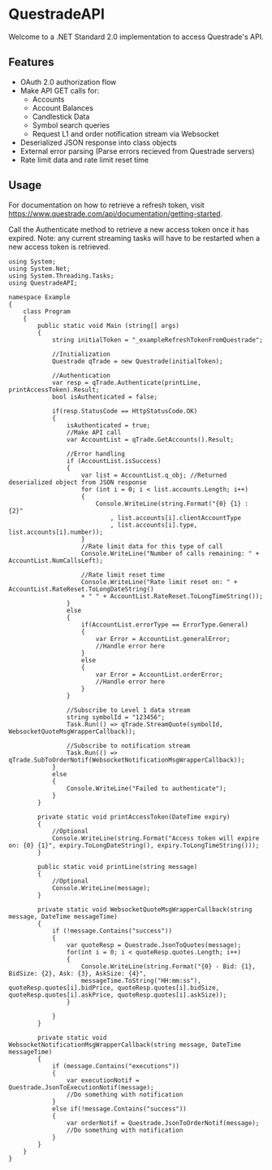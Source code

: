 # QuestradeAPI
Welcome to a .NET Standard 2.0 implementation to access Questrade's API.

## Features
- OAuth 2.0 authorization flow
- Make API GET calls for:
    - Accounts
    - Account Balances
    - Candlestick Data
    - Symbol search queries
    - Request L1 and order notification stream via Websocket
- Deserialized JSON response into class objects
- External error parsing (Parse errors recieved from Questrade servers)
- Rate limit data and rate limit reset time


## Usage
For documentation on how to retrieve a refresh token, visit https://www.questrade.com/api/documentation/getting-started.

Call the Authenticate method to retrieve a new access token once it has expired. 
Note: any current streaming tasks will have to be restarted when a new access token is retrieved.
```
using System;
using System.Net;
using System.Threading.Tasks;
using QuestradeAPI;

namespace Example
{
    class Program
    {
        public static void Main (string[] args)
        {
            string initialToken = "_exampleRefreshTokenFromQuestrade";
            
            //Initialization
            Questrade qTrade = new Questrade(initialToken);
            
            //Authentication
            var resp = qTrade.Authenticate(printLine, printAccessToken).Result;
            bool isAuthenticated = false;
            
            if(resp.StatusCode == HttpStatusCode.OK)
            {
                isAuthenticated = true;
                //Make API call
                var AccountList = qTrade.GetAccounts().Result;

                //Error handling
                if (AccountList.isSuccess)
                {
                    var list = AccountList.q_obj; //Returned deserialized object from JSON response
                    for (int i = 0; i < list.accounts.Length; i++)
                    {
                        Console.WriteLine(string.Format("{0} {1} : {2}"
                            , list.accounts[i].clientAccountType
                            , list.accounts[i].type, list.accounts[i].number));
                    }
                    //Rate limit data for this type of call
                    Console.WriteLine("Number of calls remaining: " + AccountList.NumCallsLeft);

                    //Rate limit reset time
                    Console.WriteLine("Rate limit reset on: " + AccountList.RateReset.ToLongDateString() 
                    + " " + AccountList.RateReset.ToLongTimeString());
                }
                else
                {
                    if(AccountList.errorType == ErrorType.General)
                    {
                        var Error = AccountList.generalError;
                        //Handle error here
                    }
                    else
                    {
                        var Error = AccountList.orderError;
                        //Handle error here
                    }
                }

                //Subscribe to Level 1 data stream
                string symbolId = "123456";
                Task.Run(() => qTrade.StreamQuote(symbolId, WebsocketQuoteMsgWrapperCallback));

                //Subscribe to notification stream
                Task.Run(() => qTrade.SubToOrderNotif(WebsocketNotificationMsgWrapperCallback));
            }
            else
            {
                Console.WriteLine("Failed to authenticate");
            }
        }
        
        private static void printAccessToken(DateTime expiry)
        {
            //Optional
            Console.WriteLine(string.Format("Access token will expire on: {0} {1}", expiry.ToLongDateString(), expiry.ToLongTimeString()));
        }

        public static void printLine(string message)
        {
            //Optional
            Console.WriteLine(message);
        }
        
        private static void WebsocketQuoteMsgWrapperCallback(string message, DateTime messageTime)
        {
            if (!message.Contains("success"))
            {
                var quoteResp = Questrade.JsonToQuotes(message);
                for(int i = 0; i < quoteResp.quotes.Length; i++)
                {
                    Console.WriteLine(string.Format("{0} - Bid: {1}, BidSize: {2}, Ask: {3}, AskSize: {4}",
                    messageTime.ToString("HH:mm:ss"), quoteResp.quotes[i].bidPrice, quoteResp.quotes[i].bidSize, quoteResp.quotes[i].askPrice, quoteResp.quotes[i].askSize));
                }
                
            }
        }
        
        private static void WebsocketNotificationMsgWrapperCallback(string message, DateTime messageTime)
        {
            if (message.Contains("executions"))
            {
                var executionNotif = Questrade.JsonToExecutionNotif(message);
                //Do something with notification
            }
            else if(!message.Contains("success"))
            {
                var orderNotif = Questrade.JsonToOrderNotif(message);
                //Do something with notification
            }
        }
    }
}
```
